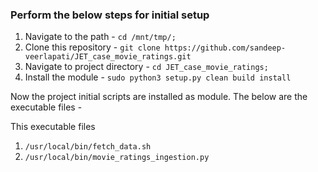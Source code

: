 ### Perform the below steps for initial setup
1. Navigate to the path - `cd /mnt/tmp/;`
2. Clone this repository - `git clone https://github.com/sandeep-veerlapati/JET_case_movie_ratings.git`
3. Navigate to project directory - `cd JET_case_movie_ratings;`
4. Install the module - `sudo python3 setup.py clean build install`

Now the project initial scripts are installed as module. The below are the executable files - 

This executable files 
1. `/usr/local/bin/fetch_data.sh`
2. `/usr/local/bin/movie_ratings_ingestion.py`